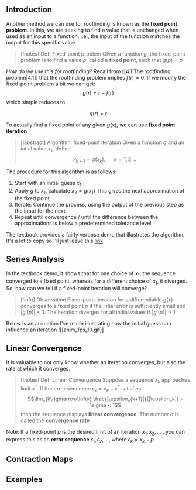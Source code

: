 ## Introduction
Another method we can use for rootfinding is known as the **fixed point problem**. In this, we are seeking to find a value that is unchanged when used as an input to a function, i.e., the input of the function matches the output for this specific value
>[!notes] Def: Fixed-point problem
>GIven a function $g$, the fixed-point problem is to find a value $p$, called a **fixed point**, such that $g(p) = p$

*How do we use this for rootfinding?*
Recall from [[4.1 The rootfinding problem|4.1]] that the rootfinding problem implies $f(r) = 0$. If we modify the fixed-point problem a bit we can get:
$$g(r) = r - f(r)$$
which simple reduces to 

$$g(r) = r$$

To actually find a fixed point of any given $g(x)$, we can use **fixed point iteration**
>[!abstract] Algorithm: fixed-point iteration
>Given a function $g$ and an intial value $x_1$, define
>$$x_{k+1} = g(x_k), \ \ \ \ \ \ k = 1, 2, ...$$

The procedure for this algorithm is as follows:
1. Start with an initial guess $x_1$
2. Apply $g$ to $x_1$, calculate $x_2 = g(x_1)$ This gives the next approximation of the fixed point
3. Iterate: Continue the process, using the output of the previous step as the input for the next
4. Repeat until convergence / until the difference between the approximations is below a predetermined tolerance level

The textbook provides a fairly verbose demo that illustrates the algorithm. It's a lot to copy so I'll just leave this [link](https://fncbook.github.io/fnc/nonlineqn/demos/fp-spiral.html)

## Series Analysis
In the textbook demo, it shows that for one choice of $x_1$, the sequence converged to a fixed point, whereas for a different choice of $x_1$, it diverged. 
So, how can we tell if a fixed-point iteration will converge?

>[!info] Observation
>Fixed-point iteration for a differentiable $g(x)$ converges to a fixed point $p$ if the intial error is sufficiently small and $|g'(p)| < 1$. The iteration diverges for all initial values if $|g'(p)| > 1$

Below is an animation I've made illustrating how the initial guess can influence an iteration
![[anim_fps_10.gif]]

## Linear Convergence
It is valuable to not only know whether an iteration converges, but also the rate at which it converges. 
>[!notes] Def: Linear Convergence
>Suppose a sequence $x_k$ approaches limit $x^*$. If the error sequence $\epsilon_k = x_k - x^*$ satisfies
>$$\lim_{k\rightarrow\infty} \frac{|\epsilon_{k+1}|}{|\epsilon_k|} = \sigma < 1$$ 
>then the sequence displays **linear convergence**. The number $\sigma$ is called the **convergence rate**

Note: If a fixed-point $p$ is the desired limit of an iteration $x_1, x_2, ...$ , you can express this as an **error sequence** $\epsilon_1, \epsilon_2, ...$, where $\epsilon_k = x_k - p$



## Contraction Maps



## Examples